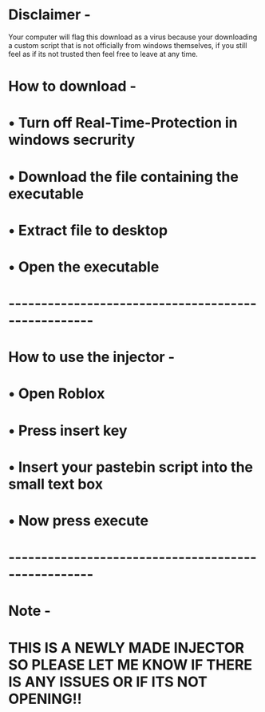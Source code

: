 # Disclaimer -
Your computer will flag this download as a virus because your downloading a custom script that is not officially from windows themselves, if you still feel as if its not trusted then feel free to leave at any time.
# How to download -
# • Turn off Real-Time-Protection in windows secrurity
# • Download the file containing the executable
# • Extract file to desktop
# • Open the executable
# ---------------------------------------------------
# How to use the injector - 
# • Open Roblox
# • Press insert key
# • Insert your pastebin script into the small text box
# • Now press execute
# ---------------------------------------------------
#  Note -
# THIS IS A NEWLY MADE INJECTOR SO PLEASE LET ME KNOW IF THERE IS ANY ISSUES OR IF ITS NOT OPENING!!
